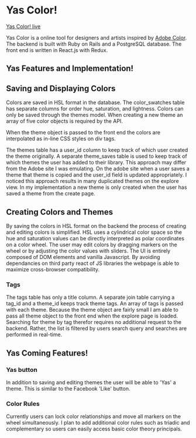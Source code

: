 # Yas Color!

[Yas Color! live](https://yascolor.herokuapp.com/?#/)

Yas Color is a online tool for designers and artists inspired by [Adobe Color](https://color.adobe.com/ "Abobe Color CC"). The backend is built with Ruby on Rails and a PostgreSQL database. The front end is written in React.js with Redux.


## Yas Features and Implementation!

## Saving and Displaying Colors
Colors are saved in HSL format in the database. The color_swatches table has separate columns for order hue, saturation, and lightness. Colors can only be saved through the themes model. When creating a new theme an array of five color objects is required by the API.

When the theme object is passed to the front end the colors are interpolated as in-line CSS styles on div tags.

The themes table has a user_id column to keep track of which user created the theme originally. A separate theme_saves table is used to keep track of which themes the user has added to their library. This approach may differ from the Adobe site I was emulating. On the adobe site when a user saves a theme that theme is copied and the user_id field is updated appropriately. I noticed this approach results in many duplicated themes on the explore view. In my implementation a new theme is only created when the user has saved a theme from the create page.

## Creating Colors and Themes
By saving the colors in HSL format on the backend the process of creating and editing colors is simplified. HSL uses a cylindrical color space so the hue and saturation values can be directly interpreted as polar coordinates on a color wheel. The user may edit colors by dragging markers on the wheel or by adjusting the color values with sliders.
The UI is entirely composed of DOM elements and vanilla Javascript. By avoiding dependancies on third party react of JS libraries the webpage is able to maximize cross-browser compatibility.

### Tags
The tags table has only a title column. A separate join table carrying a tag_id and a theme_id keeps track theme tags. An array of tags is passed with each theme. Because the theme object are fairly small I am able to pass all theme object to the front end when the explore page is loaded. Searching for theme by tag therefor requires no additional request to the backend. Rather, the list is filtered by users search query and searches are performed in real-time.

## Yas Coming Features!

### Yas button
In addition to saving and editing themes the user will be able to 'Yas' a theme. This is similar to the Facebook 'Like' button.

### Color Rules
Currently users can lock color relationships and move all markers on the wheel simultaneously. I plan to add additional color rules such as triadic and complementary so users can easily access basic color theory principals.
